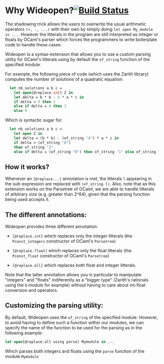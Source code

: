 # Why Wideopen?[![Build Status](https://travis-ci.com/ghilesZ/ppx_wideopen.svg?branch=master)](https://travis-ci.com/ghilesZ/ppx_wideopen)

The shadowing trick allows the users to overwrite the usual arithmetic
operators ````(+, -, ...)```` with their own by simply doing ````let
open My_module in ...````. However the litterals in the program are
still interpreted as integer or floats by OCaml's parser which forces
the programmers to write boilerplate code to handle these cases.

Wideopen is a syntax-extension that allows you to use a custom parsing
utility for OCaml's litterals using by default the `of_string`
function of the specified module.

For example, the following piece of code (which uses the Zarith
library) computes the number of solutions of a quadratic equation:

````OCaml
  let nb_solutions a b c =
    let open[@replace.int] Z in
    let delta = b * b - 4 * a * c in
    if delta > 0 then 2
    else if delta = 0 then 1
    else 0
````

Which is syntactic sugar for:

````OCaml
  let nb_solutions a b c =
    let open Z in
    let delta = (b * b) - (of_string "4") * a * c in
    if delta > (of_string "0")
    then of_string "2"
    else if delta = (of_string "0") then of_string "1" else of_string "0"
````

## How it works?
Whenever an ````[@replace...]```` annotation is met, the litterals
````l```` appearing in the sub-expression are replaced with
````(of_string l)````. Also, note that as this extension works on the
Parsetree of OCaml, we are able to handle litterals of arbitrary size
(e.g. greater than 2^64), given that the parsing function being used
accepts it.

## The different annotations:
Wideopen provides three different annotation:

- ````[@replace.int]```` which replaces only the integer litterals (the ````Pconst_integers```` constructor of OCaml's ````Parsetree````)
  
- ````[@replace.float]```` which replaces only the float litterals (the ````Pconst_float```` constructor of OCaml's ````Parsetree````)

- ````[@replace.all]```` which replaces both float and integer litterals.

Note that the latter annotation allows you in particular to manipulate
"integers" and "floats" indiferently as a "bigger type" (Zarith's
rationals using the ````Q```` module for example) without having to
care about int-float conversion and operators.

## Customizing the parsing utility:
By default, Wideopen uses the ````of_string```` of the specified
module. However, to avoid having to define such a function within our
modules, we can specify the name of the function to be used for the
parsing as in the following example:

````OCaml
let open[@replace.all using parse] Mymodule in ...
````

Which parses both integers and floats using the ````parse```` function
of the module ````Mymodule````
